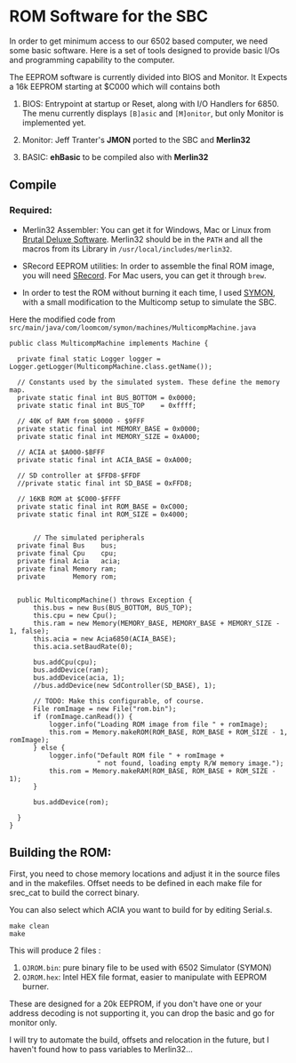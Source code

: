 
# ROM Software for the SBC


In order to get minimum access to our 6502 based computer, we need some basic software. Here is a set of tools designed to provide basic I/Os and programming capability to the computer. 



The EEPROM software is currently divided into BIOS and Monitor.
It Expects a 16k EEPROM starting at $C000 which will contains both

1. BIOS: Entrypoint at startup or Reset, along with I/O Handlers for 6850. The menu currently displays `[B]asic` and `[M]onitor`, but only Monitor is implemented yet.
    
2. Monitor: Jeff Tranter's **JMON** ported to the SBC and **Merlin32**
   
3. BASIC: **ehBasic** to be compiled also with **Merlin32**

## Compile 

### Required:
- Merlin32 Assembler: You can get it for Windows, Mac or Linux from [Brutal Deluxe Software](https://www.brutaldeluxe.fr/products/crossdevtools/merlin/index.html). Merlin32 should be in the `PATH` and all the macros from its Library in `/usr/local/includes/merlin32`.
  

- SRecord EEPROM utilities: In order to assemble the final ROM image, you will need [SRecord](http://srecord.sourceforge.net_). For Mac users, you can get it through `brew`. 

- In order to test the ROM without burning it each time, I used [SYMON](https://github.com/sethm/symon), with a small modification to the Multicomp setup to simulate the SBC.

Here the modified code from `src/main/java/com/loomcom/symon/machines/MulticompMachine.java`



    public class MulticompMachine implements Machine {

      private final static Logger logger = Logger.getLogger(MulticompMachine.class.getName());
      
      // Constants used by the simulated system. These define the memory map.
      private static final int BUS_BOTTOM = 0x0000;
      private static final int BUS_TOP    = 0xffff;

      // 40K of RAM from $0000 - $9FFF
      private static final int MEMORY_BASE = 0x0000;
      private static final int MEMORY_SIZE = 0xA000;

      // ACIA at $A000-$BFFF
      private static final int ACIA_BASE = 0xA000;

      // SD controller at $FFD8-$FFDF
      //private static final int SD_BASE = 0xFFD8;

      // 16KB ROM at $C000-$FFFF
      private static final int ROM_BASE = 0xC000;
      private static final int ROM_SIZE = 0x4000;


          // The simulated peripherals
      private final Bus    bus;
      private final Cpu    cpu;
      private final Acia   acia;
      private final Memory ram;
      private       Memory rom;


      public MulticompMachine() throws Exception {
          this.bus = new Bus(BUS_BOTTOM, BUS_TOP);
          this.cpu = new Cpu();
          this.ram = new Memory(MEMORY_BASE, MEMORY_BASE + MEMORY_SIZE - 1, false);
          this.acia = new Acia6850(ACIA_BASE);
          this.acia.setBaudRate(0);

          bus.addCpu(cpu);
          bus.addDevice(ram);
          bus.addDevice(acia, 1);
          //bus.addDevice(new SdController(SD_BASE), 1);
          
          // TODO: Make this configurable, of course.
          File romImage = new File("rom.bin");
          if (romImage.canRead()) {
              logger.info("Loading ROM image from file " + romImage);
              this.rom = Memory.makeROM(ROM_BASE, ROM_BASE + ROM_SIZE - 1, romImage);
          } else {
              logger.info("Default ROM file " + romImage +
                          " not found, loading empty R/W memory image.");
              this.rom = Memory.makeRAM(ROM_BASE, ROM_BASE + ROM_SIZE - 1);
          }

          bus.addDevice(rom);
          
      } 
    }   

## Building the ROM: 

First, you need to chose memory locations and adjust it in the source files and in the makefiles. 
Offset needs to be defined in each make file for srec_cat to build the correct binary.

You can also select which ACIA you want to build for by editing Serial.s. 
    
    make clean
    make

This will produce 2 files :  
1. `OJROM.bin`: pure binary file to be used with 6502 Simulator (SYMON)
2. `OJROM.hex`: Intel HEX file format, easier to manipulate with EEPROM burner.

These are designed for a 20k EEPROM, if you don't have one or your address decoding is not supporting it, you can drop the basic and go for monitor only.

I will try to automate the build, offsets and relocation in the future, but I haven't found how to pass variables to Merlin32...

<!--stackedit_data:
eyJoaXN0b3J5IjpbLTIwNjg1NjgwMV19
-->